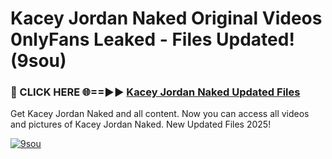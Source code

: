 # Kacey Jordan Naked Original Videos 0nlyFans Leaked - Files Updated! (9sou)

<h3>🔴 CLICK HERE 🌐==►► <a href="https://tinyurl.com/up5wt9bj" rel="nofollow">Kacey Jordan Naked Updated Files</a></h3>

Get Kacey Jordan Naked and all content. Now you can access all videos and pictures of Kacey Jordan Naked. New Updated Files 2025!

[![9sou](https://i.imgur.com/ABiUzMV.gif)](https://tinyurl.com/up5wt9bj)
